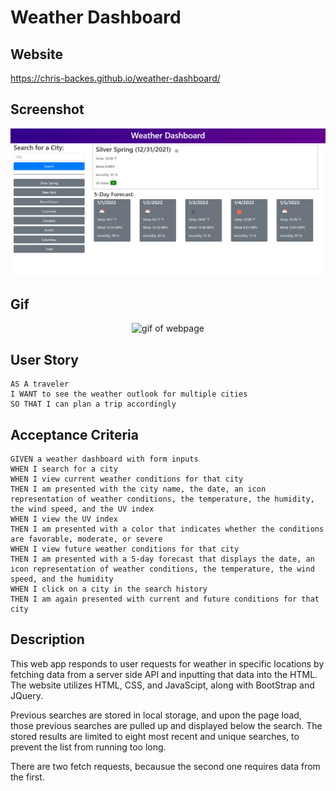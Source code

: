 # Weather Dashboard

## Website

https://chris-backes.github.io/weather-dashboard/

## Screenshot

![Code Quiz Screenshot](./assets/images/screencapture.png)

## Gif

<p align="center">
<img alt="gif of webpage" src="./assets/images/weather-dashboard.gif" />
</p>

## User Story
```
AS A traveler
I WANT to see the weather outlook for multiple cities
SO THAT I can plan a trip accordingly
```

## Acceptance Criteria
```
GIVEN a weather dashboard with form inputs
WHEN I search for a city
WHEN I view current weather conditions for that city
THEN I am presented with the city name, the date, an icon representation of weather conditions, the temperature, the humidity, the wind speed, and the UV index
WHEN I view the UV index
THEN I am presented with a color that indicates whether the conditions are favorable, moderate, or severe
WHEN I view future weather conditions for that city
THEN I am presented with a 5-day forecast that displays the date, an icon representation of weather conditions, the temperature, the wind speed, and the humidity
WHEN I click on a city in the search history
THEN I am again presented with current and future conditions for that city
```

## Description

This web app responds to user requests for weather in specific locations by fetching data from a server side API and inputting that data into the HTML. The website utilizes HTML, CSS, and JavaScipt, along with BootStrap and JQuery.

Previous searches are stored in local storage, and upon the page load, those previous searches are pulled up and displayed below the search. The stored results are limited to eight most recent and unique searches, to prevent the list from running too long.

There are two fetch requests, becausue the second one requires data from the first.